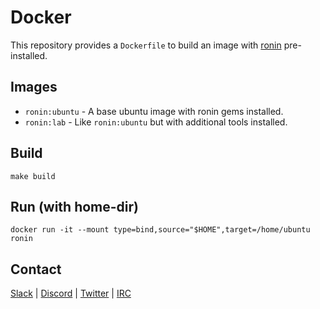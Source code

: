 # Docker

This repository provides a `Dockerfile` to build an image with [ronin]
pre-installed.

## Images

* `ronin:ubuntu` - A base ubuntu image with ronin gems installed.
* `ronin:lab` - Like `ronin:ubuntu` but with additional tools installed.

## Build

```shell
make build
```

## Run (with home-dir)

```shell
docker run -it --mount type=bind,source="$HOME",target=/home/ubuntu ronin
```

## Contact

[Slack](https://ronin-rb.slack.com) |
[Discord](https://discord.gg/6WAb3PsVX9) |
[Twitter](https://twitter.com/ronin_rb) |
[IRC](https://ronin-rb.dev/irc/)

[ronin]: https://ronin-rb.dev/
